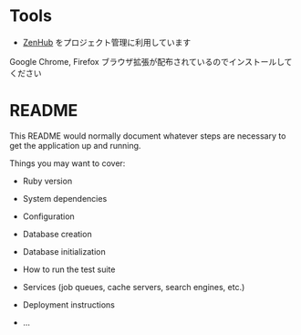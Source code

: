 # Tools

* [ZenHub](https://www.zenhub.com/) をプロジェクト管理に利用しています

Google Chrome, Firefox ブラウザ拡張が配布されているのでインストールしてください

# README

This README would normally document whatever steps are necessary to get the
application up and running.

Things you may want to cover:

* Ruby version

* System dependencies

* Configuration

* Database creation

* Database initialization

* How to run the test suite

* Services (job queues, cache servers, search engines, etc.)

* Deployment instructions

* ...
